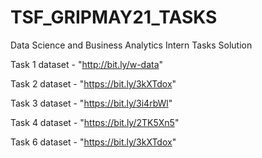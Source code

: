 # TSF_GRIPMAY21_TASKS
Data Science and Business Analytics Intern Tasks Solution 


Task 1 dataset - "http://bit.ly/w-data"

Task 2 dataset - "https://bit.ly/3kXTdox"

Task 3 dataset - "https://bit.ly/3i4rbWl"

Task 4 dataset - "https://bit.ly/2TK5Xn5"

Task 6 dataset - "https://bit.ly/3kXTdox"

